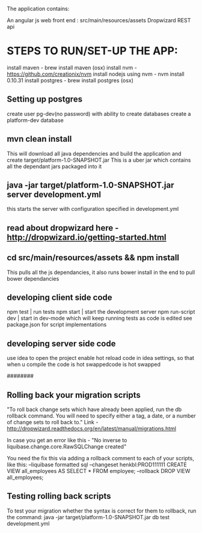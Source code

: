 The application contains:

An angular js web front end : src/main/resources/assets
Dropwizard REST api

STEPS TO RUN/SET-UP THE APP:
============================

install maven - brew install maven (osx)
install nvm - https://github.com/creationix/nvm
install nodejs using nvm - nvm install 0.10.31
install postgres - brew install postgres (osx) 

Setting up postgres
-------------------
create user pg-dev(no password) with ability to create databases
create a platform-dev database


mvn clean install 
-----------------
This will download all java dependencies and build the application
and create target/platform-1.0-SNAPSHOT.jar
This is a uber jar which contains all the dependant jars packaged into it

java -jar target/platform-1.0-SNAPSHOT.jar server development.yml
-----------------------------------------------------------------
this starts the server with configuration specified in development.yml

read about dropwizard here - http://dropwizard.io/getting-started.html
----------------------------

cd src/main/resources/assets && npm install
-------------------------------------------
This pulls all the js dependancies, it also runs bower install in the end to pull bower dependancies

developing client side code
---------------------------
npm test | run tests
npm start | start the development server
npm run-script dev |  start in dev-mode which will keep running tests as code is edited 
see package.json for script implementations

developing server side code
---------------------------
use idea to open the project
enable hot reload code in idea settings, so that when u compile the code is hot swappedcode is hot swapped

########

Rolling back your migration scripts
-----------------------------------

"To roll back change sets which have already been applied, run the db rollback command. You will need to specify either a tag, a date, or a number of change sets to roll back to."
Link - http://dropwizard.readthedocs.org/en/latest/manual/migrations.html

In case you get an error like this - "No inverse to liquibase.change.core.RawSQLChange created"

You need the fix this via adding a rollback comment to each of your scripts, like this:
–liquibase formatted sql
–changeset henkbl:PROD111111
CREATE VIEW all_employees AS
SELECT *
FROM employee;
–rollback DROP VIEW all_employees;

Testing rolling back scripts
----------------------------
​To test your migration whether the syntax is correct for them to rollback, run the command:
java -jar target/platform-1.0-SNAPSHOT.jar db test development.yml​

